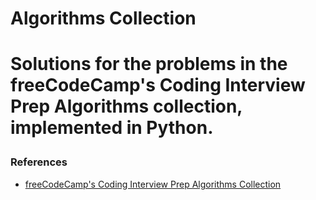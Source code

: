 <h1>Algorithms Collection<h1>

<p>Solutions for the problems in the freeCodeCamp's Coding Interview Prep Algorithms collection, implemented in Python.</p>

<h3>References</h3>
<ul>
  <li><a href="https://www.freecodecamp.org/learn/coding-interview-prep/#algorithms">
    freeCodeCamp's Coding Interview Prep Algorithms Collection
  </a></li>
</ul>
